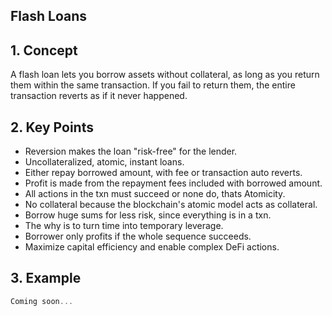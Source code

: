 ## Flash Loans

## 1. Concept
A flash loan lets you borrow assets without collateral, as long as you return them within the same transaction. If you fail to return them, the entire transaction reverts as if it never happened.

## 2. Key Points
* Reversion makes the loan "risk-free" for the lender.
* Uncollateralized, atomic, instant loans.
* Either repay borrowed amount, with fee or transaction auto reverts.
* Profit is made from the repayment fees included with borrowed amount.
* All actions in the txn must succeed or none do, thats Atomicity.
* No collateral because the blockchain's atomic model acts as collateral.
* Borrow huge sums for less risk, since everything is in a txn.
* The why is to turn time into temporary leverage.
* Borrower only profits if the whole sequence succeeds.
* Maximize capital efficiency and enable complex DeFi actions.

## 3. Example
```rust
Coming soon...
```